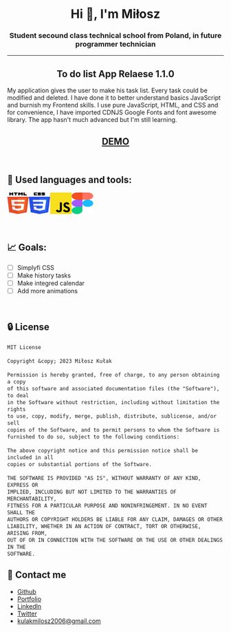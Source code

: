 <h1 align="center">Hi 👋, I'm Miłosz</h1>
<h3 align="center">Student secound class technical school from Poland, in future programmer technician</h3>

---

<h2 align="center"><b>To do list App</b> Relaese 1.1.0</h2> 

My application gives the user to make his task list. Every task could be modified and deleted. I have done it to better understand basics JavaScript and burnish my Frontend skills. I use pure JavaScript, HTML, and CSS and for convenience, I have imported CDNJS Google Fonts and font awesome library. The app hasn't much advanced but I'm still learning.  

<h2 align="center"><a href="https://link.com">DEMO</a></h2>

<br>

## 🔎 Used languages and tools:

<img src="readme-resource/html-5.svg" alt="HTML 5" width="50" height="50"><img src="readme-resource/css-3.svg" alt="CSS 3" width="50" height="50"><img src="readme-resource/javascript.svg" alt="JavaScript" width="50" height="50"><img src="readme-resource/figma.svg" alt="JavaScript" width="50" height="50">

<br>

## 📈 Goals:
 - [ ] Simplyfi CSS
 - [ ] Make history tasks 
 - [ ] Make integred calendar
 - [ ] Add more animations

<br>

## 🔒 License
 
    MIT License

    Copyright &copy; 2023 Miłosz Kułak

    Permission is hereby granted, free of charge, to any person obtaining a copy
    of this software and associated documentation files (the "Software"), to deal
    in the Software without restriction, including without limitation the rights
    to use, copy, modify, merge, publish, distribute, sublicense, and/or sell
    copies of the Software, and to permit persons to whom the Software is
    furnished to do so, subject to the following conditions:

    The above copyright notice and this permission notice shall be included in all
    copies or substantial portions of the Software.

    THE SOFTWARE IS PROVIDED "AS IS", WITHOUT WARRANTY OF ANY KIND, EXPRESS OR
    IMPLIED, INCLUDING BUT NOT LIMITED TO THE WARRANTIES OF MERCHANTABILITY,
    FITNESS FOR A PARTICULAR PURPOSE AND NONINFRINGEMENT. IN NO EVENT SHALL THE
    AUTHORS OR COPYRIGHT HOLDERS BE LIABLE FOR ANY CLAIM, DAMAGES OR OTHER
    LIABILITY, WHETHER IN AN ACTION OF CONTRACT, TORT OR OTHERWISE, ARISING FROM,
    OUT OF OR IN CONNECTION WITH THE SOFTWARE OR THE USE OR OTHER DEALINGS IN THE
    SOFTWARE.

## 📧 Contact me
 - [Github](https://www.github.com/Nisser111)
 - [Portfolio](https://miloszkulak-webdev.com)
 - [Linkedln](https://www.linkedin.com/in/mi%C5%82osz-ku%C5%82ak-047948223/)
 - [Twitter](https://twitter.com/MiloszKulak)
 - kulakmilosz2006@gmail.com
